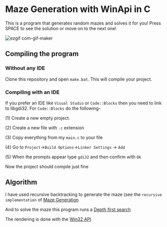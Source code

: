# Maze Generation with WinApi in C
This is a program that generates random mazes and solves it for you! Press SPACE to see the solution or move on to the next one!

![ezgif com-gif-maker](https://user-images.githubusercontent.com/50050890/114009785-47f14a80-9885-11eb-9cfd-772d88c1fabb.gif)


## Compiling the program

### Without any IDE
Clone this repository and open `make.bat`. This will compile your project.

### Compiling with an IDE
If you prefer an IDE like `Visual Studio` or `Code::Blocks` then you need to link to libgdi32.
For `Code::Blocks` do the following-

(1) Create a new empty project.


(2) Create a new file with `.c` extension

(3) Copy everything from my `main.c` to your file

(4) Go to `Project`->`Build Options`->`Linker Settings` -> `Add`

(5) When the prompts appear type `gdi32` and then confirm with `Ok`

Now the project should compile just fine


## Algorithm

I have used recursive backtracking to generate the maze (see the `recursive implementation` of <a href="https://en.wikipedia.org/wiki/Maze_generation_algorithm#Randomized_depth-first_search">Maze Generation</a>

And to solve the maze this program runs a <a href="https://en.wikipedia.org/wiki/Depth-first_search">Depth first search</a>

The rendering is done with the <a href="https://docs.microsoft.com/en-us/windows/win32/">Win32 API</a>
